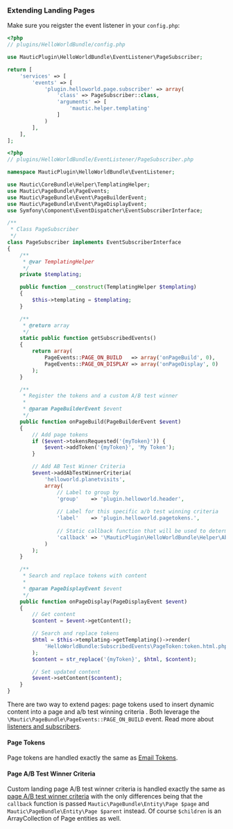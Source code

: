 ### Extending Landing Pages

Make sure you reigster the event listener in your `config.php`:

```php
<?php
// plugins/HelloWorldBundle/config.php

use MauticPlugin\HelloWorldBundle\EventListener\PageSubscriber;

return [
    'services' => [
        'events' => [
            'plugin.helloworld.page.subscriber' => array(
                'class' => PageSubscriber::class,
                'arguments' => [
                    'mautic.helper.templating'
                ]
            )
        ],
    ],
];

```
```php
<?php
// plugins/HelloWorldBundle/EventListener/PageSubscriber.php

namespace MauticPlugin\HelloWorldBundle\EventListener;

use Mautic\CoreBundle\Helper\TemplatingHelper;
use Mautic\PageBundle\PageEvents;
use Mautic\PageBundle\Event\PageBuilderEvent;
use Mautic\PageBundle\Event\PageDisplayEvent;
use Symfony\Component\EventDispatcher\EventSubscriberInterface;

/**
 * Class PageSubscriber
 */
class PageSubscriber implements EventSubscriberInterface
{
    /**
     * @var TemplatingHelper
     */
    private $templating;

    public function __construct(TemplatingHelper $templating)
    {
        $this->templating = $templating;
    }

    /**
     * @return array
     */
    static public function getSubscribedEvents()
    {
        return array(
            PageEvents::PAGE_ON_BUILD   => array('onPageBuild', 0),
            PageEvents::PAGE_ON_DISPLAY => array('onPageDisplay', 0)
        );
    }

    /**
     * Register the tokens and a custom A/B test winner
     *
     * @param PageBuilderEvent $event
     */
    public function onPageBuild(PageBuilderEvent $event)
    {
        // Add page tokens
        if ($event->tokensRequested('{myToken}')) {
            $event->addToken('{myToken}', 'My Token');
        }

        // Add AB Test Winner Criteria
        $event->addAbTestWinnerCriteria(
            'helloworld.planetvisits',
            array(
                // Label to group by
                'group'    => 'plugin.helloworld.header',
                
                // Label for this specific a/b test winning criteria
                'label'    => 'plugin.helloworld.pagetokens.',
                
                // Static callback function that will be used to determine the winner
                'callback' => '\MauticPlugin\HelloWorldBundle\Helper\AbTestHelper::determinePlanetVisitWinner'
            )
        );
    }

    /**
     * Search and replace tokens with content
     *
     * @param PageDisplayEvent $event
     */
    public function onPageDisplay(PageDisplayEvent $event)
    {
        // Get content
        $content = $event->getContent();

        // Search and replace tokens
        $html = $this->templating->getTemplating()->render(
            'HelloWorldBundle:SubscribedEvents\PageToken:token.html.php'
        );
        $content = str_replace('{myToken}', $html, $content);

        // Set updated content
        $event->setContent($content);
    }
}
```

There are two way to extend pages: page tokens used to insert dynamic content into a page and a/b test winning criteria . Both leverage the `\Mautic\PageBundle\PageEvents::PAGE_ON_BUILD` event. Read more about [listeners and subscribers](#events).

#### Page Tokens

Page tokens are handled exactly the same as [Email Tokens](#page-tokens).

#### Page A/B Test Winner Criteria

Custom landing page A/B test winner criteria is handled exactly the same as [page A/B test winner criteria](#page-a/b-test-winner-criteria) with the only differences being that the `callback` function is passed `Mautic\PageBundle\Entity\Page $page` and `Mautic\PageBundle\Entity\Page $parent` instead. Of course `$children` is an ArrayCollection of Page entities as well.
